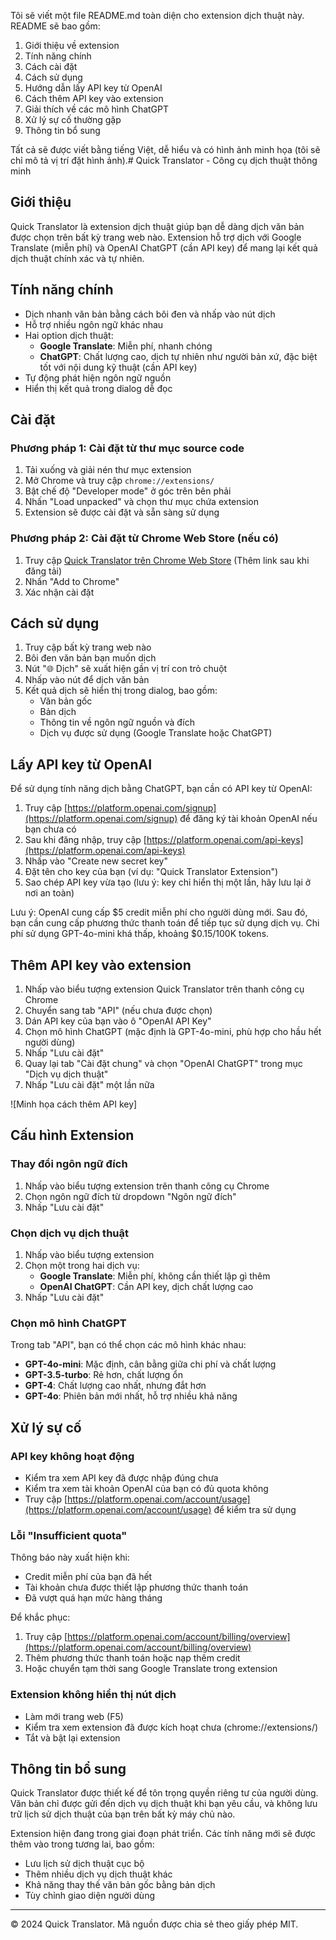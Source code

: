 <think>Tôi sẽ viết một file README.md toàn diện cho extension dịch thuật này. README sẽ bao gồm:

1. Giới thiệu về extension
2. Tính năng chính
3. Cách cài đặt
4. Cách sử dụng
5. Hướng dẫn lấy API key từ OpenAI
6. Cách thêm API key vào extension
7. Giải thích về các mô hình ChatGPT
8. Xử lý sự cố thường gặp
9. Thông tin bổ sung 

Tất cả sẽ được viết bằng tiếng Việt, dễ hiểu và có hình ảnh minh họa (tôi sẽ chỉ mô tả vị trí đặt hình ảnh).</think># Quick Translator - Công cụ dịch thuật thông minh

## Giới thiệu

Quick Translator là extension dịch thuật giúp bạn dễ dàng dịch văn bản được chọn trên bất kỳ trang web nào. Extension hỗ trợ dịch với Google Translate (miễn phí) và OpenAI ChatGPT (cần API key) để mang lại kết quả dịch thuật chính xác và tự nhiên.

## Tính năng chính

- Dịch nhanh văn bản bằng cách bôi đen và nhấp vào nút dịch
- Hỗ trợ nhiều ngôn ngữ khác nhau
- Hai option dịch thuật:
  - **Google Translate**: Miễn phí, nhanh chóng
  - **ChatGPT**: Chất lượng cao, dịch tự nhiên như người bản xứ, đặc biệt tốt với nội dung kỹ thuật (cần API key)
- Tự động phát hiện ngôn ngữ nguồn
- Hiển thị kết quả trong dialog dễ đọc

## Cài đặt

### Phương pháp 1: Cài đặt từ thư mục source code

1. Tải xuống và giải nén thư mục extension
2. Mở Chrome và truy cập `chrome://extensions/`
3. Bật chế độ "Developer mode" ở góc trên bên phải
4. Nhấn "Load unpacked" và chọn thư mục chứa extension
5. Extension sẽ được cài đặt và sẵn sàng sử dụng

### Phương pháp 2: Cài đặt từ Chrome Web Store (nếu có)

1. Truy cập [Quick Translator trên Chrome Web Store](#) (Thêm link sau khi đăng tải)
2. Nhấn "Add to Chrome"
3. Xác nhận cài đặt

## Cách sử dụng

1. Truy cập bất kỳ trang web nào
2. Bôi đen văn bản bạn muốn dịch
3. Nút "🌐 Dịch" sẽ xuất hiện gần vị trí con trỏ chuột
4. Nhấp vào nút để dịch văn bản
5. Kết quả dịch sẽ hiển thị trong dialog, bao gồm:
   - Văn bản gốc
   - Bản dịch
   - Thông tin về ngôn ngữ nguồn và đích
   - Dịch vụ được sử dụng (Google Translate hoặc ChatGPT)

## Lấy API key từ OpenAI

Để sử dụng tính năng dịch bằng ChatGPT, bạn cần có API key từ OpenAI:

1. Truy cập [https://platform.openai.com/signup](https://platform.openai.com/signup) để đăng ký tài khoản OpenAI nếu bạn chưa có
2. Sau khi đăng nhập, truy cập [https://platform.openai.com/api-keys](https://platform.openai.com/api-keys)
3. Nhấp vào "Create new secret key"
4. Đặt tên cho key của bạn (ví dụ: "Quick Translator Extension")
5. Sao chép API key vừa tạo (lưu ý: key chỉ hiển thị một lần, hãy lưu lại ở nơi an toàn)

Lưu ý: OpenAI cung cấp $5 credit miễn phí cho người dùng mới. Sau đó, bạn cần cung cấp phương thức thanh toán để tiếp tục sử dụng dịch vụ. Chi phí sử dụng GPT-4o-mini khá thấp, khoảng $0.15/100K tokens.

## Thêm API key vào extension

1. Nhấp vào biểu tượng extension Quick Translator trên thanh công cụ Chrome
2. Chuyển sang tab "API" (nếu chưa được chọn)
3. Dán API key của bạn vào ô "OpenAI API Key"
4. Chọn mô hình ChatGPT (mặc định là GPT-4o-mini, phù hợp cho hầu hết người dùng)
5. Nhấp "Lưu cài đặt"
6. Quay lại tab "Cài đặt chung" và chọn "OpenAI ChatGPT" trong mục "Dịch vụ dịch thuật"
7. Nhấp "Lưu cài đặt" một lần nữa

![Minh họa cách thêm API key]

## Cấu hình Extension

### Thay đổi ngôn ngữ đích

1. Nhấp vào biểu tượng extension trên thanh công cụ Chrome
2. Chọn ngôn ngữ đích từ dropdown "Ngôn ngữ đích"
3. Nhấp "Lưu cài đặt"

### Chọn dịch vụ dịch thuật

1. Nhấp vào biểu tượng extension
2. Chọn một trong hai dịch vụ:
   - **Google Translate**: Miễn phí, không cần thiết lập gì thêm
   - **OpenAI ChatGPT**: Cần API key, dịch chất lượng cao
3. Nhấp "Lưu cài đặt"

### Chọn mô hình ChatGPT

Trong tab "API", bạn có thể chọn các mô hình khác nhau:
- **GPT-4o-mini**: Mặc định, cân bằng giữa chi phí và chất lượng
- **GPT-3.5-turbo**: Rẻ hơn, chất lượng ổn
- **GPT-4**: Chất lượng cao nhất, nhưng đắt hơn
- **GPT-4o**: Phiên bản mới nhất, hỗ trợ nhiều khả năng

## Xử lý sự cố

### API key không hoạt động

- Kiểm tra xem API key đã được nhập đúng chưa
- Kiểm tra xem tài khoản OpenAI của bạn có đủ quota không
- Truy cập [https://platform.openai.com/account/usage](https://platform.openai.com/account/usage) để kiểm tra sử dụng

### Lỗi "Insufficient quota"

Thông báo này xuất hiện khi:
- Credit miễn phí của bạn đã hết
- Tài khoản chưa được thiết lập phương thức thanh toán
- Đã vượt quá hạn mức hàng tháng

Để khắc phục:
1. Truy cập [https://platform.openai.com/account/billing/overview](https://platform.openai.com/account/billing/overview)
2. Thêm phương thức thanh toán hoặc nạp thêm credit
3. Hoặc chuyển tạm thời sang Google Translate trong extension

### Extension không hiển thị nút dịch

- Làm mới trang web (F5)
- Kiểm tra xem extension đã được kích hoạt chưa (chrome://extensions/)
- Tắt và bật lại extension

## Thông tin bổ sung

Quick Translator được thiết kế để tôn trọng quyền riêng tư của người dùng. Văn bản chỉ được gửi đến dịch vụ dịch thuật khi bạn yêu cầu, và không lưu trữ lịch sử dịch thuật của bạn trên bất kỳ máy chủ nào.

Extension hiện đang trong giai đoạn phát triển. Các tính năng mới sẽ được thêm vào trong tương lai, bao gồm:
- Lưu lịch sử dịch thuật cục bộ
- Thêm nhiều dịch vụ dịch thuật khác
- Khả năng thay thế văn bản gốc bằng bản dịch
- Tùy chỉnh giao diện người dùng

---

© 2024 Quick Translator. Mã nguồn được chia sẻ theo giấy phép MIT.
